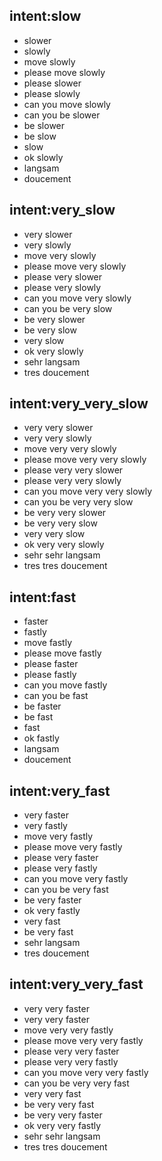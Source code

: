 ## intent:slow
- slower
- slowly
- move slowly
- please move slowly
- please slower
- please slowly
- can you move slowly
- can you be slower
- be slower
- be slow
- slow
- ok slowly
- langsam
- doucement

## intent:very_slow
- very slower
- very slowly
- move very slowly
- please move very slowly
- please very slower
- please very slowly
- can you move very slowly
- can you be very slow
- be very slower
- be very slow
- very slow
- ok very slowly
- sehr langsam
- tres doucement

## intent:very_very_slow
- very very slower
- very very slowly
- move very very slowly
- please move very very slowly
- please very very slower
- please very very slowly
- can you move very very slowly
- can you be very very slow
- be very very slower
- be very very slow
- very very slow
- ok very very slowly
- sehr sehr langsam
- tres tres doucement

## intent:fast
- faster
- fastly
- move fastly
- please move fastly
- please faster
- please fastly
- can you move fastly
- can you be fast
- be faster
- be fast
- fast
- ok fastly
- langsam
- doucement

## intent:very_fast
- very faster
- very fastly
- move very fastly
- please move very fastly
- please very faster
- please very fastly
- can you move very fastly
- can you be very fast
- be very faster
- ok very fastly
- very fast
- be very fast
- sehr langsam
- tres doucement

## intent:very_very_fast
- very very faster
- very very faster
- move very very fastly
- please move very very fastly
- please very very faster
- please very very fastly
- can you move very very fastly
- can you be very very fast
- very very fast
- be very very fast
- be very very faster
- ok very very fastly
- sehr sehr langsam
- tres tres doucement